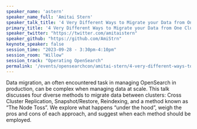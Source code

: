 ```yaml
---
speaker_name: 'astern'
speaker_name_full: 'Amitai Stern'
speaker_talk_title: '4 Very Different Ways to Migrate your Data from One Cluster to Another'
primary_title: '4 Very Different Ways to Migrate your Data from One Cluster to Another'
speaker_twitter: "https://twitter.com/amitaistern"
speaker_github: "https://github.com/AmiStrn"
keynote_speaker: false
session_time: "2023-09-28 - 3:30pm-4:10pm"
session_room: "Willow"
session_track: "Operating OpenSearch"
permalink: '/events/opensearchcon/amitai-stern/4-very-different-ways-to-migrate-your-data-from-one-cluster-to-another.html'
---
```


Data migration, an often encountered task in managing OpenSearch in production, can be complex when managing data at scale. This talk discusses four diverse methods to migrate data between clusters: Cross Cluster Replication, Snapshot/Restore, Reindexing, and a method known as “The Node Toss”. We explore what happens “under the hood”, weigh the pros and cons of each approach, and suggest when each method should be employed.
